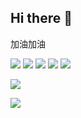 ## Hi there 👋

加油加油

![](https://github-profile-summary-cards.vercel.app/api/cards/profile-details?username=YuePlan&theme=github)
![](https://github-profile-summary-cards.vercel.app/api/cards/repos-per-language?username=YuePlan&theme=github)
![](https://github-profile-summary-cards.vercel.app/api/cards/most-commit-language?username=YuePlan&theme=github)
![](https://github-profile-summary-cards.vercel.app/api/cards/stats?username=YuePlan&theme=github)
![](https://github-profile-summary-cards.vercel.app/api/cards/productive-time?username=YuePlan&theme=github)

![](https://github-readme-stats.vercel.app/api?username=YuePlan&show_icons=true&theme=github)

![](https://github-readme-stats.vercel.app/api/top-langs/?username=YuePlan&hide=c%23,powershell,java&title_color=2aa889&text_color=99d1ce&icon_color=2bbc8a&bg_color=0c1014&langs_count=8&layout=compact&theme=github)
